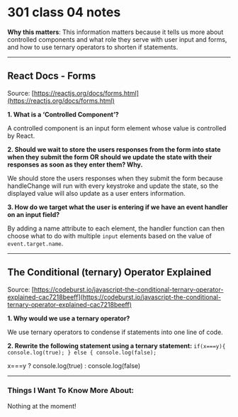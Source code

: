 # 301 class 04 notes

**Why this matters**: This information matters because it tells us more about controlled components and what role they serve with user input and forms, and how to use ternary operators to shorten if statements.

------------------------------------

## React Docs - Forms

Source: [https://reactjs.org/docs/forms.html](https://reactjs.org/docs/forms.html)

**1. What is a ‘Controlled Component’?**

A controlled component is an input form element whose value is controlled by React.

**2. Should we wait to store the users responses from the form into state when they submit the form OR should we update the state with their responses as soon as they enter them? Why.**

We should store the users responses when they submit the form because handleChange will run with every keystroke and update the state, so the displayed value will also update as a user enters information.


**3. How do we target what the user is entering if we have an event handler on an input field?**

By adding a name attribute to each element, the handler function can then choose what to do with multiple `input` elements based on the value of `event.target.name`.

----------------------------

## The Conditional (ternary) Operator Explained

Source: [https://codeburst.io/javascript-the-conditional-ternary-operator-explained-cac7218beeff](https://codeburst.io/javascript-the-conditional-ternary-operator-explained-cac7218beeff)

**1. Why would we use a ternary operator?**

We use ternary operators to condense if statements into one line of code.

**2. Rewrite the following statement using a ternary statement:**
`if(x===y){
  console.log(true);
} else {
  console.log(false);`


x===y ? console.log(true) : console.log(false)


------------------------------------
### Things I Want To Know More About:
Nothing at the moment!